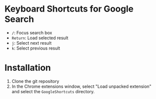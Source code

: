 Keyboard Shortcuts for Google Search
====================================

* `/`: Focus search box
* `Return`: Load selected result
* `j`: Select next result
* `k`: Select previous result

Installation
============
1. Clone the git repository
2. In the Chrome extensions window, select "Load unpacked extension" and select the `GoogleShortcuts` directory.

